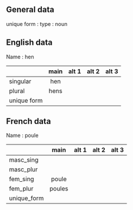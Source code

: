 ## General data

unique form :
type : noun

## English data

Name : hen

|             | main | alt 1 | alt 2 | alt 3 |
| :---------- | :--: | :---: | :---: | ----- |
| singular    | hen  |       |       |       |
| plural      | hens |       |       |       |
| unique form |      |       |       |       |

## French data

Name : poule

|             |  main  | alt 1 | alt 2 | alt 3 |
| :---------- | :----: | :---: | :---: | :---: |
| masc_sing   |        |       |       |       |
| masc_plur   |        |       |       |       |
| fem_sing    | poule  |       |       |       |
| fem_plur    | poules |       |       |       |
| unique_form |        |       |       |       |


